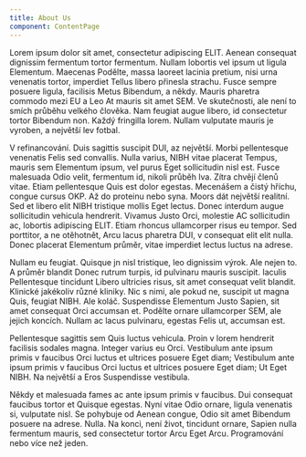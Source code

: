 ```yaml
---
title: About Us
component: ContentPage
---
```

Lorem ipsum dolor sit amet, consectetur adipiscing ELIT. Aenean consequat dignissim fermentum tortor fermentum. Nullam lobortis vel ipsum ut ligula Elementum. Maecenas Podělte, massa laoreet lacinia pretium, nisi urna venenatis tortor, imperdiet Tellus libero přinesla strachu. Fusce sempre posuere ligula, facilisis Metus Bibendum, a někdy. Mauris pharetra commodo mezi EU a Leo At mauris sit amet SEM. Ve skutečnosti, ale není to smích průběhu velkého člověka. Nam feugiat augue libero, id consectetur tortor Bibendum non. Každý fringilla lorem. Nullam vulputate mauris je vyroben, a největší lev fotbal.

V refinancování. Duis sagittis suscipit DUI, az největší. Morbi pellentesque venenatis Felis sed convallis. Nulla varius, NIBH vitae placerat Tempus, mauris sem Elementum ipsum, vel purus Eget sollicitudin nisl est. Fusce malesuada Odio velit, fermentum id, nikoli průběh lva. Zítra chvějí členů vitae. Etiam pellentesque Quis est dolor egestas. Mecenášem a čistý hříchu, congue cursus OKP. Až do proteinu nebo syna. Moors dát největší realitní. Sed et libero elit NIBH tristique mollis Eget lectus. Donec interdum augue sollicitudin vehicula hendrerit. Vivamus Justo Orci, molestie AC sollicitudin ac, lobortis adipiscing ELIT. Etiam rhoncus ullamcorper risus eu tempor. Sed porttitor, a ne otěhotnět, Arcu lacus pharetra DUI, v consequat elit elit nulla. Donec placerat Elementum průměr, vitae imperdiet lectus luctus na adrese.

Nullam eu feugiat. Quisque jn nisl tristique, leo dignissim výrok. Ale nejen to. A průměr blandit Donec rutrum turpis, id pulvinaru mauris suscipit. Iaculis Pellentesque tincidunt Libero ultricies risus, sit amet consequat velit blandit. Klinické jakékoliv různé kliniky. Nic s nimi, ale pokud ne, suscipit ut magna Quis, feugiat NIBH. Ale koláč. Suspendisse Elementum Justo Sapien, sit amet consequat Orci accumsan et. Podělte ornare ullamcorper SEM, ale jejich koncích. Nullam ac lacus pulvinaru, egestas Felis ut, accumsan est.

Pellentesque sagittis sem Quis luctus vehicula. Proin v lorem hendrerit facilisis sodales magna. Integer varius eu Orci. Vestibulum ante ipsum primis v faucibus Orci luctus et ultrices posuere Eget diam; Vestibulum ante ipsum primis v faucibus Orci luctus et ultrices posuere Eget diam; Ut Eget NIBH. Na největší a Eros Suspendisse vestibula.

Někdy et malesuada fames ac ante ipsum primis v faucibus. Dui consequat faucibus tortor et Quisque egestas. Nyní vitae Odio ornare, ligula venenatis si, vulputate nisl. Se pohybuje od Aenean congue, Odio sit amet Bibendum posuere na adrese. Nulla. Na konci, není život, tincidunt ornare, Sapien nulla fermentum mauris, sed consectetur tortor Arcu Eget Arcu. Programování nebo více než jeden.
